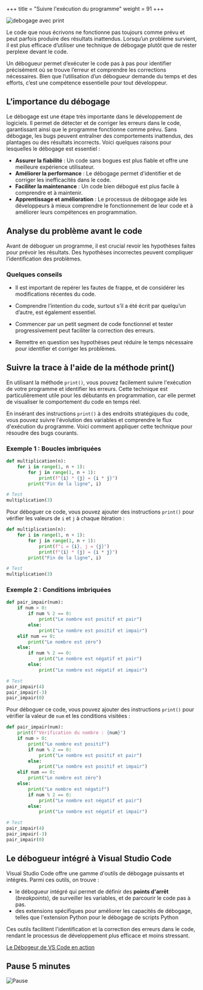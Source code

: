 +++
title = "Suivre l'exécution du programme"
weight = 91
+++

![debogage avec print](../debogage-print.jpeg?width=25vw)


Le code que nous écrivons ne fonctionne pas toujours comme prévu et peut parfois produire des résultats inattendus. Lorsqu’un problème survient, il est plus efficace d’utiliser une technique de débogage plutôt que de rester perplexe devant le code. 

Un débogueur permet d’exécuter le code pas à pas pour identifier précisément où se trouve l’erreur et comprendre les corrections nécessaires. Bien que l’utilisation d’un débogueur demande du temps et des efforts, c’est une compétence essentielle pour tout développeur.

## L’importance du débogage

Le débogage est une étape très importante dans le développement de logiciels. Il permet de détecter et de corriger les erreurs dans le code, garantissant ainsi que le programme fonctionne comme prévu. Sans débogage, les bugs peuvent entraîner des comportements inattendus, des plantages ou des résultats incorrects. Voici quelques raisons pour lesquelles le débogage est essentiel :

- **Assurer la fiabilité** : Un code sans bogues est plus fiable et offre une meilleure expérience utilisateur.
- **Améliorer la performance** : Le débogage permet d'identifier et de corriger les inefficacités dans le code.
- **Faciliter la maintenance** : Un code bien débogué est plus facile à comprendre et à maintenir.
- **Apprentissage et amélioration** : Le processus de débogage aide les développeurs à mieux comprendre le fonctionnement de leur code et à améliorer leurs compétences en programmation.

## Analyse du problème avant le code

Avant de déboguer un programme, il est crucial revoir les hypothèses faites pour prévoir les résultats. Des hypothèses incorrectes peuvent compliquer l’identification des problèmes. 

### Quelques conseils

- Il est important de repérer les fautes de frappe, et de considérer les modifications récentes du code. 

- Comprendre l’intention du code, surtout s’il a été écrit par quelqu’un d’autre, est également essentiel. 

- Commencer par un petit segment de code fonctionnel et tester progressivement peut faciliter la correction des erreurs. 

- Remettre en question ses hypothèses peut réduire le temps nécessaire pour identifier et corriger les problèmes.


## Suivre la trace à l'aide de la méthode print()

En utilisant la méthode `print()`, vous pouvez facilement suivre l'exécution de votre programme et identifier les erreurs. Cette technique est particulièrement utile pour les débutants en programmation, car elle permet de visualiser le comportement du code en temps réel.

En insérant des instructions `print()` à des endroits stratégiques du code, vous pouvez suivre l'évolution des variables et comprendre le flux d'exécution du programme. Voici comment appliquer cette technique pour résoudre des bugs courants.

### Exemple 1 : Boucles imbriquées

```python
def multiplication(n):
    for i in range(1, n + 1):
        for j in range(1, n + 1):
            print(f"{i} * {j} = {i * j}")
        print("Fin de la ligne", i)

# Test
multiplication(3)
```

Pour déboguer ce code, vous pouvez ajouter des instructions `print()` pour vérifier les valeurs de `i` et `j` à chaque itération :

```python
def multiplication(n):
    for i in range(1, n + 1):
        for j in range(1, n + 1):
            print(f"i = {i}, j = {j}")
            print(f"{i} * {j} = {i * j}")
        print("Fin de la ligne", i)

# Test
multiplication(3)
```

### Exemple 2 : Conditions imbriquées

```python
def pair_impair(num):
    if num > 0:
        if num % 2 == 0:
            print("Le nombre est positif et pair")
        else:
            print("Le nombre est positif et impair")
    elif num == 0:
        print("Le nombre est zéro")
    else:
        if num % 2 == 0:
            print("Le nombre est négatif et pair")
        else:
            print("Le nombre est négatif et impair")

# Test
pair_impair(4)
pair_impair(-3)
pair_impair(0)
```

Pour déboguer ce code, vous pouvez ajouter des instructions `print()` pour vérifier la valeur de `num` et les conditions visitées :

```python
def pair_impair(num):
    print(f"Vérification du nombre : {num}")
    if num > 0:
        print("Le nombre est positif")
        if num % 2 == 0:
            print("Le nombre est positif et pair")
        else:
            print("Le nombre est positif et impair")
    elif num == 0:
        print("Le nombre est zéro")
    else:
        print("Le nombre est négatif")
        if num % 2 == 0:
            print("Le nombre est négatif et pair")
        else:
            print("Le nombre est négatif et impair")

# Test
pair_impair(4)
pair_impair(-3)
pair_impair(0)
```

## Le débogueur intégré à Visual Studio Code

Visual Studio Code offre une gamme d'outils de débogage puissants et intégrés. Parmi ces outils, on trouve :
- le débogueur intégré qui permet de définir des **points d'arrêt** (*breakpoints*), de surveiller les variables, et de parcourir le code pas à pas. 
- des extensions spécifiques pour améliorer les capacités de débogage, telles que l'extension Python pour le débogage de scripts Python

Ces outils facilitent l'identification et la correction des erreurs dans le code, rendant le processus de développement plus efficace et moins stressant.

[Le Débogeur de VS Code en action](https://youtu.be/b4p-SBjHh28?si=C8bff51TX5xS6g-O)

## Pause 5 minutes

![Pause](../pause.jpg?width=25vw)
